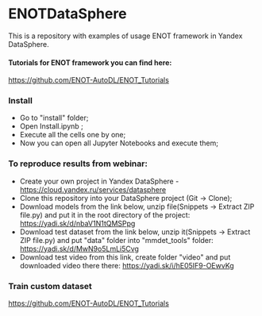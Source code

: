 # ENOTDataSphere
This is a repository with examples of usage ENOT framework in Yandex DataSphere.

#### Tutorials for ENOT framework you can find here:
https://github.com/ENOT-AutoDL/ENOT_Tutorials


### Install
* Go to "install" folder;
* Open Install.ipynb ;
* Execute all the cells one by one;
* Now you can open all Jupyter Notebooks and execute them;


### To reproduce results from webinar:
* Create your own project in Yandex DataSphere - https://cloud.yandex.ru/services/datasphere 
* Clone this repository into your DataSphere project (Git -> Clone);
* Download models from the link below, unzip file(Snippets -> Extract ZIP file.py) and put it in the root directory of the project: 
https://yadi.sk/d/nbaV1N1tQMSPpg
* Download test dataset from the link below, unzip it(Snippets -> Extract ZIP file.py) and put "data" folder into "mmdet_tools" folder:
https://yadi.sk/d/MwN9o5LmLi5Cvg
* Download test video from this link, create folder "video" and put downloaded video there there:
https://yadi.sk/i/hE05IF9-OEwvKg


### Train custom dataset
https://github.com/ENOT-AutoDL/ENOT_Tutorials

